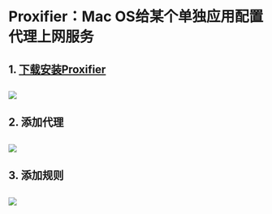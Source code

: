 # Proxifier：Mac OS给某个单独应用配置代理上网服务

## 1. [下载安装Proxifier](https://www.proxifier.com/download/)

## ![](http://ww1.sinaimg.cn/large/7b562b8bgy1g16sm9itabj20rs0itn1t.jpg)

## 2. 添加代理

## ![](http://ww1.sinaimg.cn/large/7b562b8bgy1g16sm9m9oxj20t90izaf9.jpg)

## 3. 添加规则

## ![](http://ww1.sinaimg.cn/large/7b562b8bgy1g16sm9j75sj20rx0is469.jpg)